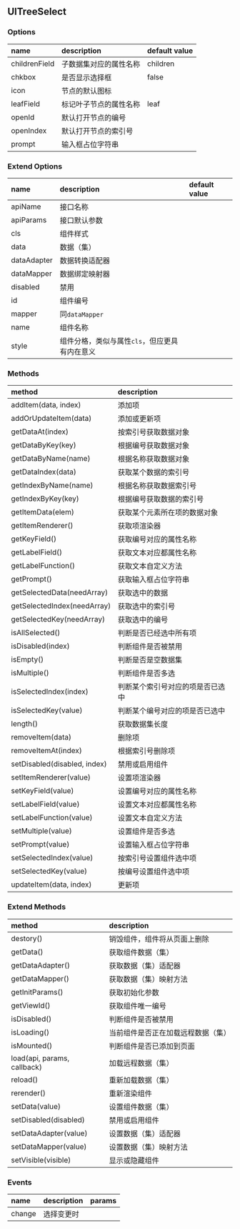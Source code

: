 ## UITreeSelect

### Options
| name | description | default value |
| :--- | :--- | :--- |
| childrenField | 子数据集对应的属性名称 | children |
| chkbox | 是否显示选择框 | false |
| icon | 节点的默认图标 |
| leafField | 标记叶子节点的属性名称 | leaf |
| openId | 默认打开节点的编号 |
| openIndex | 默认打开节点的索引号 |
| prompt | 输入框占位字符串 |

### Extend Options
| name | description | default value |
| :--- | :--- | :--- |
| apiName | 接口名称 |
| apiParams | 接口默认参数 |
| cls | 组件样式 |
| data | 数据（集） |
| dataAdapter | 数据转换适配器 |
| dataMapper | 数据绑定映射器 |
| disabled | 禁用 |
| id | 组件编号 |
| mapper | 同`dataMapper` |
| name | 组件名称 |
| style | 组件分格，类似与属性`cls`，但应更具有内在意义 |

### Methods
| method | description |
| :--- | :--- |
| addItem(data, index) | 添加项 |
| addOrUpdateItem(data) | 添加或更新项 |
| getDataAt(index) | 按索引号获取数据对象 |
| getDataByKey(key) | 根据编号获取数据对象 |
| getDataByName(name) | 根据名称获取数据对象 |
| getDataIndex(data) | 获取某个数据的索引号 |
| getIndexByName(name) | 根据名称获取数据索引号 |
| getIndexByKey(key) | 根据编号获取数据的索引号 |
| getItemData(elem) | 获取某个元素所在项的数据对象 |
| getItemRenderer() | 获取项渲染器 |
| getKeyField() | 获取编号对应的属性名称 |
| getLabelField() | 获取文本对应都属性名称 |
| getLabelFunction() | 获取文本自定义方法 |
| getPrompt() | 获取输入框占位字符串 |
| getSelectedData(needArray) | 获取选中的数据 |
| getSelectedIndex(needArray) | 获取选中的索引号 |
| getSelectedKey(needArray) | 获取选中的编号 |
| isAllSelected() | 判断是否已经选中所有项 |
| isDisabled(index) | 判断组件是否被禁用 |
| isEmpty() | 判断是否是空数据集 |
| isMultiple() | 判断组件是否多选 |
| isSelectedIndex(index) | 判断某个索引号对应的项是否已选中 |
| isSelectedKey(value) | 判断某个编号对应的项是否已选中 |
| length() | 获取数据集长度 |
| removeItem(data) | 删除项 |
| removeItemAt(index) | 根据索引号删除项 |
| setDisabled(disabled, index) | 禁用或启用组件 |
| setItemRenderer(value) | 设置项渲染器 |
| setKeyField(value) | 设置编号对应的属性名称 |
| setLabelField(value) | 设置文本对应都属性名称 |
| setLabelFunction(value) | 设置文本自定义方法 |
| setMultiple(value) | 设置组件是否多选 |
| setPrompt(value) | 设置输入框占位字符串 |
| setSelectedIndex(value) | 按索引号设置组件选中项 |
| setSelectedKey(value) | 按编号设置组件选中项 |
| updateItem(data, index) | 更新项 |

### Extend Methods
| method | description |
| :--- | :--- |
| destory() | 销毁组件，组件将从页面上删除 |
| getData() | 获取组件数据（集） |
| getDataAdapter() | 获取数据（集）适配器 |
| getDataMapper() | 获取数据（集）映射方法 |
| getInitParams() | 获取初始化参数 |
| getViewId() | 获取组件唯一编号 |
| isDisabled() | 判断组件是否被禁用 |
| isLoading() | 当前组件是否正在加载远程数据（集） |
| isMounted() | 判断组件是否已添加到页面 |
| load(api, params, callback) | 加载远程数据（集） |
| reload() | 重新加载数据（集） |
| rerender() | 重新渲染组件 |
| setData(value) | 设置组件数据（集） |
| setDisabled(disabled) | 禁用或启用组件 |
| setDataAdapter(value) | 设置数据（集）适配器 |
| setDataMapper(value) | 设置数据（集）映射方法 |
| setVisible(visible) | 显示或隐藏组件 |

### Events
| name | description | params |
| :--- | :--- | :--- |
| change | 选择变更时 |
